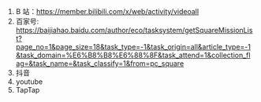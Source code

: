 1. B 站：https://member.bilibili.com/x/web/activity/videoall
2. 百家号: https://baijiahao.baidu.com/author/eco/tasksystem/getSquareMissionList?page_no=1&page_size=18&task_type=-1&task_origin=all&article_type=-1&task_domain=%E6%B8%B8%E6%88%8F&task_attend=1&collection_flag=&task_name=&task_classify=1&from=pc_square
3. 抖音
4. youtube
5. TapTap



